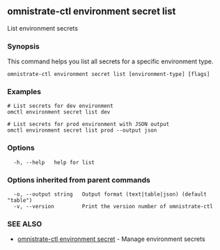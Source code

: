 ## omnistrate-ctl environment secret list

List environment secrets

### Synopsis

This command helps you list all secrets for a specific environment type.

```
omnistrate-ctl environment secret list [environment-type] [flags]
```

### Examples

```
# List secrets for dev environment
omctl environment secret list dev

# List secrets for prod environment with JSON output
omctl environment secret list prod --output json
```

### Options

```
  -h, --help   help for list
```

### Options inherited from parent commands

```
  -o, --output string   Output format (text|table|json) (default "table")
  -v, --version         Print the version number of omnistrate-ctl
```

### SEE ALSO

- [omnistrate-ctl environment secret](omnistrate-ctl_environment_secret.md) - Manage environment secrets